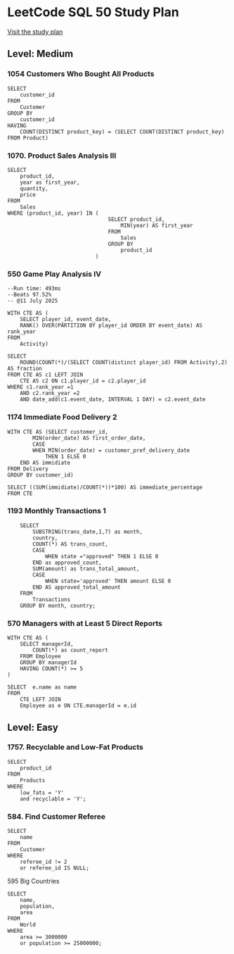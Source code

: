 # LeetCode SQL 50 Study Plan
[Visit the study plan](https://leetcode.com/studyplan/top-sql-50/)
## Level: Medium
### 1054 Customers Who Bought All Products
```
SELECT 
    customer_id
FROM 
    Customer
GROUP BY 
    customer_id
HAVING 
    COUNT(DISTINCT product_key) = (SELECT COUNT(DISTINCT product_key) FROM Product)
```

### 1070. Product Sales Analysis III
```
SELECT 
    product_id, 
    year as first_year, 
    quantity, 
    price
FROM 
    Sales
WHERE (product_id, year) IN (
                                SELECT product_id, 
                                    MIN(year) AS first_year
                                FROM 
                                    Sales
                                GROUP BY 
                                    product_id
                            )
```
### 550 Game Play Analysis IV
```
--Run time: 493ms
--Beats 97.52%
-- @11 July 2025

WITH CTE AS (
    SELECT player_id, event_date,
    RANK() OVER(PARTITION BY player_id ORDER BY event_date) AS rank_year
FROM
    Activity)

SELECT
    ROUND(COUNT(*)/(SELECT COUNT(distinct player_id) FROM Activity),2) AS fraction
FROM CTE AS c1 LEFT JOIN
    CTE AS c2 ON c1.player_id = c2.player_id
WHERE c1.rank_year =1
    AND c2.rank_year =2
    AND date_add(c1.event_date, INTERVAL 1 DAY) = c2.event_date
```
### 1174 Immediate Food Delivery 2
```
WITH CTE AS (SELECT customer_id, 
        MIN(order_date) AS first_order_date,
        CASE 
		WHEN MIN(order_date) = customer_pref_delivery_date 
	        THEN 1 ELSE 0 
	END AS immidiate 
FROM Delivery
GROUP BY customer_id)

SELECT ((SUM(immidiate)/COUNT(*))*100) AS immediate_percentage
FROM CTE
```
### 1193 Monthly Transactions 1
```
    SELECT
        SUBSTRING(trans_date,1,7) as month,
        country,
        COUNT(*) AS trans_count,
        CASE 
            WHEN state ="approved" THEN 1 ELSE 0 
        END as approved_count,
        SUM(amount) as trans_total_amount, 
        CASE
            WHEN state='approved' THEN amount ELSE 0
        END AS approved_total_amount
    FROM
        Transactions
    GROUP BY month, country;
```
### 570 Managers with at Least 5 Direct Reports
```
WITH CTE AS (
    SELECT managerId,
        COUNT(*) as count_report
    FROM Employee
    GROUP BY managerId
    HAVING COUNT(*) >= 5
)

SELECT  e.name as name
FROM 
    CTE LEFT JOIN
    Employee as e ON CTE.managerId = e.id
```
## Level: Easy
### 1757. Recyclable and Low-Fat Products
```
SELECT 
	product_id
FROM 
	Products
WHERE
	low_fats = 'Y' 
	and recyclable = 'Y';
```

### 584. Find Customer Referee
```
SELECT
    name
FROM
    Customer
WHERE
    referee_id != 2 
    or referee_id IS NULL;
```

595 Big Countries  
```
SELECT
    name,
    population,
    area
FROM
    World
WHERE
    area >= 3000000
    or population >= 25000000;
```
